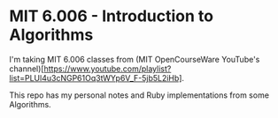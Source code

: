 # MIT 6.006 - Introduction to Algorithms

I'm taking MIT 6.006 classes from (MIT OpenCourseWare YouTube's channel)[https://www.youtube.com/playlist?list=PLUl4u3cNGP61Oq3tWYp6V_F-5jb5L2iHb].

This repo has my personal notes and Ruby implementations from some Algorithms.
